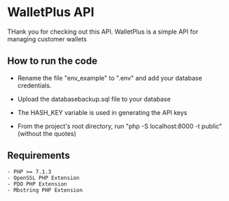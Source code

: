 # WalletPlus API

 
THank you for checking out this API. WalletPlus is a simple API for managing customer wallets

 

## How to run the code

- Rename the file "env_example" to ".env" and add your database credentials.  

- Upload the databasebackup.sql file to your database

- The HASH_KEY variable is used in generating the API keys

- From the project's root directory, run "php -S localhost:8000 -t public" (without the quotes)

## Requirements


    - PHP >= 7.1.3
    - OpenSSL PHP Extension
    - PDO PHP Extension
    - Mbstring PHP Extension



 

 
